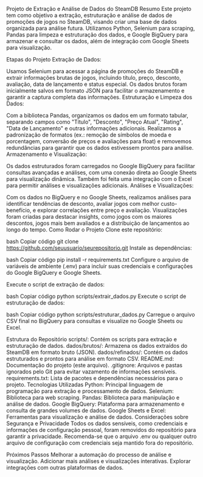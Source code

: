 Projeto de Extração e Análise de Dados do SteamDB
Resumo
Este projeto tem como objetivo a extração, estruturação e análise de dados de promoções de jogos no SteamDB, visando criar uma base de dados organizada para análise futura. Utilizamos Python, Selenium para scraping, Pandas para limpeza e estruturação dos dados, e Google BigQuery para armazenar e consultar os dados, além de integração com Google Sheets para visualização.

Etapas do Projeto
Extração de Dados:

Usamos Selenium para acessar a página de promoções do SteamDB e extrair informações brutas de jogos, incluindo título, preço, desconto, avaliação, data de lançamento e status especial.
Os dados brutos foram inicialmente salvos em formato JSON para facilitar o armazenamento e garantir a captura completa das informações.
Estruturação e Limpeza dos Dados:

Com a biblioteca Pandas, organizamos os dados em um formato tabular, separando campos como "Título", "Desconto", "Preço Atual", "Rating", "Data de Lançamento" e outras informações adicionais.
Realizamos a padronização de formatos (ex.: remoção de símbolos de moeda e porcentagem, conversão de preços e avaliações para float) e removemos redundâncias para garantir que os dados estivessem prontos para análise.
Armazenamento e Visualização:

Os dados estruturados foram carregados no Google BigQuery para facilitar consultas avançadas e análises, com uma conexão direta ao Google Sheets para visualização dinâmica.
Também foi feita uma integração com o Excel para permitir análises e visualizações adicionais.
Análises e Visualizações:

Com os dados no BigQuery e no Google Sheets, realizamos análises para identificar tendências de desconto, avaliar jogos com melhor custo-benefício, e explorar correlações entre preço e avaliação.
Visualizações foram criadas para destacar insights, como jogos com os maiores descontos, jogos mais bem avaliados e a distribuição de lançamentos ao longo do tempo.
Como Rodar o Projeto
Clone este repositório:

bash
Copiar código
git clone https://github.com/seuusuario/seurepositorio.git
Instale as dependências:

bash
Copiar código
pip install -r requirements.txt
Configure o arquivo de variáveis de ambiente (.env) para incluir suas credenciais e configurações do Google BigQuery e Google Sheets.

Execute o script de extração de dados:

bash
Copiar código
python scripts/extrair_dados.py
Execute o script de estruturação de dados:

bash
Copiar código
python scripts/estruturar_dados.py
Carregue o arquivo CSV final no BigQuery para consultas e visualize no Google Sheets ou Excel.

Estrutura do Repositório
scripts/: Contém os scripts para extração e estruturação de dados.
dados/brutos/: Armazena os dados extraídos do SteamDB em formato bruto (JSON).
dados/refinados/: Contém os dados estruturados e prontos para análise em formato CSV.
README.md: Documentação do projeto (este arquivo).
.gitignore: Arquivos e pastas ignorados pelo Git para evitar vazamento de informações sensíveis.
requirements.txt: Lista de pacotes e dependências necessários para o projeto.
Tecnologias Utilizadas
Python: Principal linguagem de programação para extração e processamento de dados.
Selenium: Biblioteca para web scraping.
Pandas: Biblioteca para manipulação e análise de dados.
Google BigQuery: Plataforma para armazenamento e consulta de grandes volumes de dados.
Google Sheets e Excel: Ferramentas para visualização e análise de dados.
Considerações sobre Segurança e Privacidade
Todos os dados sensíveis, como credenciais e informações de configuração pessoal, foram removidos do repositório para garantir a privacidade. Recomenda-se que o arquivo .env ou qualquer outro arquivo de configuração com credenciais seja mantido fora do repositório.

Próximos Passos
Melhorar a automação do processo de análise e visualização.
Adicionar mais análises e visualizações interativas.
Explorar integrações com outras plataformas de dados.